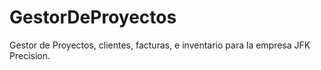 # GestorDeProyectos
Gestor de Proyectos, clientes, facturas, e inventario para la empresa JFK Precision.
